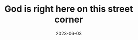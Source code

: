 ---
title: "God is right here on this street corner"
date: 2023-06-03
tags:
  - God
  - fragment
---